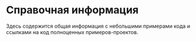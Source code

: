 # Справочная информация

Здесь содержится общая информация с небольшими примерами кода и ссылками на
код полноценных примеров-проектов.
